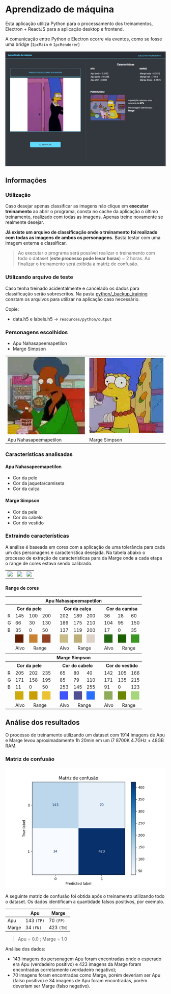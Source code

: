# Aprendizado de máquina

Esta aplicação utiliza Python para o processamento dos treinamentos, Electron + ReactJS para a aplicação desktop e frontend.

A comunicação entre Python e Electron ocorre via eventos, como se fosse uma bridge (`IpcMain` e `IpcRenderer`)

![](docs/screenshots/electron_Jvu1J6Guuy.png)

## Informações

### Utilização

Caso desejar apenas classificar as imagens não clique em **executar treinamento** ao abrir o programa, consta no cache da aplicação o último treinamento, realizado com todas as imagens. Apenas treine novamente se realmente desejar.

**Já existe um arquivo de classificação onde o treinamento foi realizado com todas as imagens de ambos os personagens.** Basta testar com uma imagem externa e classificar.

> Ao executar o programa será possível realizar o treinamento com todo o dataset (**este processo pode levar horas**) ~ 2 horas. Ao finalizar o treinamento será exibida a matriz de confusão.

### Utilizando arquivo de teste

Caso tenha treinado acidentalmente e cancelado os dados para classificação serão sobrescritos. Na pasta [python/_backup_training](python/_backup_training) constam os arquivos para utilizar na aplicação caso necessário.

Copie:

- data.h5 e labels.h5 → `resources/python/output`

### Personagens escolhidos

- Apu Nahasapeemapetilon
- Marge Simpson

<table width="100%">
<tr>
  <td><img src="docs/characters/apu.jpg"/></td>
  <td><img src="docs/characters/marge.jpg"/></td>
</tr>
<tr>
  <td>Apu Nahasapeemapetilon</td>
  <td>Marge Simpson</td>
</tr>
</table>

### Características analisadas

#### Apu Nahasapeemapetilon

- Cor da pele
- Cor da jaqueta/camiseta
- Cor da calça

#### Marge Simpson

- Cor da pele
- Cor do cabelo
- Cor do vestido

### Extraindo características

A análise é baseada em cores com a aplicação de uma tolerância para cada um dos personagens e característica desejada. Na tabela abaixo o processo de extração de características para da Marge onde a cada etapa o range de cores estava sendo calibrado.

<table width="100%">
  <tr>
    <td>
      <img src="https://i.imgur.com/QHVoClY.png"/>
    </td>
    <td>
      <img src="https://i.imgur.com/mYEPBS0.png"/>
    </td>
    <td>
      <img src="https://i.imgur.com/CvMuTWF.png"/>
    </td>
  </tr>
</table>

#### Range de cores

<table width="100%">
  <thead>
    <th colspan="12">Apu Nahasapeemapetilon</th>
  </thead>
  <tr>
    <th colspan="4">Cor da pele</th>
    <th></th>
    <th colspan="3">Cor da calça</th>
    <th></th>
    <th colspan="3">Cor da camisa</th>
  </tr>
  <tr>
    <td>R</td>
    <td>145</td>
    <td>100</td>
    <td>200</td>
    <td></td>
    <td>202</td>
    <td>189</td>
    <td>200</td>
    <td></td>
    <td>36</td>
    <td>28</td>
    <td>60</td>
  </tr>
  <tr>
    <td>G</td>
    <td>66</td>
    <td>30</td>
    <td>130</td>
    <td></td>
    <td>189</td>
    <td>175</td>
    <td>210</td>
    <td></td>
    <td>104</td>
    <td>95</td>
    <td>150</td>
  </tr>
  <tr>
    <td>B</td>
    <td>35</td>
    <td>0</td>
    <td>50</td>
    <td></td>
    <td>137</td>
    <td>119</td>
    <td>200</td>
    <td></td>
    <td>17</td>
    <td>0</td>
    <td>35</td>
  </tr>
    <tr>
    <td>
    </td>
    <td>
      <img src="./docs/colors/apu_body_1.png"/>
    </td>
    <td align="center">
      <img src="./docs/colors/apu_body_2.png"/>
    </td>
    <td><img src="./docs/colors/apu_body_3.png"/></td>
    <td>
    </td>
    <td>
      <img src="./docs/colors/apu_pants_1.png"/>
    </td>
    <td align="center">
      <img src="./docs/colors/apu_pants_2.png"/>
    </td>
    <td><img src="./docs/colors/apu_pants_3.png"/></td>
    <td>
    </td>
    <td>
      <img src="./docs/colors/apu_shirt_1.png"/>
    </td>
    <td align="center">
      <img src="./docs/colors/apu_shirt_2.png"/>
    </td>
    <td><img src="./docs/colors/apu_shirt_3.png"/></td>
  </tr>
  <tr>
    <td></td>
    <td>Alvo</td>
    <td colspan="2" align="center">Range</td>
    <td></td>
    <td>Alvo</td>
    <td colspan="2" align="center">Range</td>
    <td></td>
    <td>Alvo</td>
    <td colspan="2" align="center">Range</td>
  </tr>

  <tr>
  <td colspan="12"></td>
  </tr>

  <thead>
    <th colspan="12">Marge Simpson</th>
  </thead>
   <tr>
    <th colspan="4">Cor da pele</th>
    <th></th>
    <th colspan="3">Cor do cabelo</th>
    <th></th>
    <th colspan="3">Cor do vestido</th>
  </tr>
  <tr>
    <td>R</td>
    <td>205</td>
    <td>202</td>
    <td>235</td>
    <td></td>
    <td>65</td>
    <td>80</td>
    <td>40</td>
    <td></td>
    <td>142</td>
    <td>105</td>
    <td>166</td>
  </tr>
  <tr>
    <td>G</td>
    <td>171</td>
    <td>158</td>
    <td>195</td>
    <td></td>
    <td>85</td>
    <td>79</td>
    <td>110</td>
    <td></td>
    <td>171</td>
    <td>135</td>
    <td>215</td>
  </tr>
  <tr>
    <td>B</td>
    <td>11</td>
    <td>0</td>
    <td>50</td>
    <td></td>
    <td>253</td>
    <td>145</td>
    <td>255</td>
    <td></td>
    <td>91</td>
    <td>0</td>
    <td>123</td>
  </tr>
  <tr>
    <td>
    </td>
    <td>
      <img src="./docs/colors/marge_body_1.png"/>
    </td>
    <td align="center">
      <img src="./docs/colors/marge_body_2.png"/>
    </td>
    <td><img src="./docs/colors/marge_body_3.png"/></td>
    <td>
    </td>
    <td>
      <img src="./docs/colors/marge_hair_1.png"/>
    </td>
    <td align="center">
      <img src="./docs/colors/marge_hair_2.png"/>
    </td>
    <td><img src="./docs/colors/marge_hair_3.png"/></td>
    <td>
    </td>
    <td>
      <img src="./docs/colors/marge_dress_1.png"/>
    </td>
    <td align="center">
      <img src="./docs/colors/marge_dress_2.png"/>
    </td>
    <td><img src="./docs/colors/marge_dress_3.png"/></td>
  </tr>
  <tr>
    <td></td>
    <td>Alvo</td>
    <td colspan="2" align="center">Range</td>
    <td></td>
    <td>Alvo</td>
    <td colspan="2" align="center">Range</td>
    <td></td>
    <td>Alvo</td>
    <td colspan="2" align="center">Range</td>
  </tr>
</table>

## Análise dos resultados

O processo de treinamento utilizando um dataset com 1914 imagens de Apu e Marge levou aproximadamente 1h 20min em um i7 8700K 4.7GHz + 48GB RAM.

### Matriz de confusão

![](docs/results/confusion_matrix.jpg)

A seguinte matriz de confusão foi obtida após o treinamento utilizando todo o dataset. Os dados identificam a quantidade falsos positivos, por exemplo.

|       | Apu        | Marge      |
| ----- | ---------- | ---------- |
| Apu   | 143 `(TP)` | 70 `(FP)`  |
| Marge | 34 `(FN)`  | 423 `(TN)` |

> Apu = 0.0 ; Marge = 1.0

Análise dos dados:

- 143 imagens do personagem Apu foram encontradas onde o esperado era Apu (verdadeiro positivo) e 423 imagens da Marge foram encontradas corretamente (verdadeiro negativo);
- 70 imagens foram encontradas como Marge, porém deveriam ser Apu (falso positivo) e 34 imagens de Apu foram encontradas, porém deveriam ser Marge (falso negativo).
